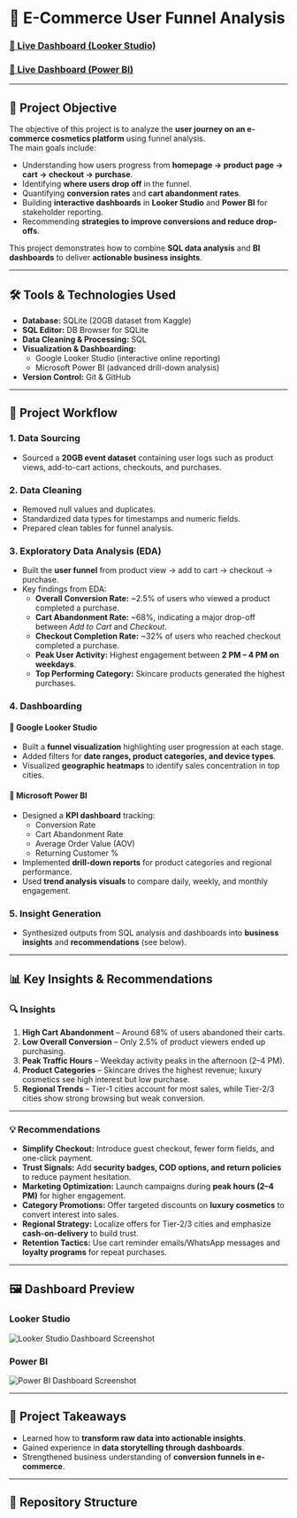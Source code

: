 # 🛒 E-Commerce User Funnel Analysis

### [🔗 Live Dashboard (Looker Studio)](YOUR_LOOKER_STUDIO_LINK_HERE)  
### [🔗 Live Dashboard (Power BI)](YOUR_POWER_BI_LINK_HERE)

---

## 🎯 Project Objective

The objective of this project is to analyze the **user journey on an e-commerce cosmetics platform** using funnel analysis.  
The main goals include:

- Understanding how users progress from **homepage → product page → cart → checkout → purchase**.  
- Identifying **where users drop off** in the funnel.  
- Quantifying **conversion rates** and **cart abandonment rates**.  
- Building **interactive dashboards** in **Looker Studio** and **Power BI** for stakeholder reporting.  
- Recommending **strategies to improve conversions and reduce drop-offs**.  

This project demonstrates how to combine **SQL data analysis** and **BI dashboards** to deliver **actionable business insights**.

---

## 🛠️ Tools & Technologies Used

- **Database:** SQLite (20GB dataset from Kaggle)  
- **SQL Editor:** DB Browser for SQLite  
- **Data Cleaning & Processing:** SQL  
- **Visualization & Dashboarding:**  
  - Google Looker Studio (interactive online reporting)  
  - Microsoft Power BI (advanced drill-down analysis)  
- **Version Control:** Git & GitHub  

---

## 📂 Project Workflow

### 1. **Data Sourcing**
- Sourced a **20GB event dataset** containing user logs such as product views, add-to-cart actions, checkouts, and purchases.

### 2. **Data Cleaning**
- Removed null values and duplicates.  
- Standardized data types for timestamps and numeric fields.  
- Prepared clean tables for funnel analysis.

### 3. **Exploratory Data Analysis (EDA)**
- Built the **user funnel** from product view → add to cart → checkout → purchase.  
- Key findings from EDA:  
  - **Overall Conversion Rate:** ~2.5% of users who viewed a product completed a purchase.  
  - **Cart Abandonment Rate:** ~68%, indicating a major drop-off between *Add to Cart* and *Checkout*.  
  - **Checkout Completion Rate:** ~32% of users who reached checkout completed a purchase.  
  - **Peak User Activity:** Highest engagement between **2 PM – 4 PM on weekdays**.  
  - **Top Performing Category:** Skincare products generated the highest purchases.  

### 4. **Dashboarding**

#### 🔹 Google Looker Studio
- Built a **funnel visualization** highlighting user progression at each stage.  
- Added filters for **date ranges, product categories, and device types**.  
- Visualized **geographic heatmaps** to identify sales concentration in top cities.  

#### 🔹 Microsoft Power BI
- Designed a **KPI dashboard** tracking:  
  - Conversion Rate  
  - Cart Abandonment Rate  
  - Average Order Value (AOV)  
  - Returning Customer %  
- Implemented **drill-down reports** for product categories and regional performance.  
- Used **trend analysis visuals** to compare daily, weekly, and monthly engagement.

### 5. **Insight Generation**
- Synthesized outputs from SQL analysis and dashboards into **business insights** and **recommendations** (see below).

---

## 📊 Key Insights & Recommendations

### 🔍 Insights
1. **High Cart Abandonment** – Around 68% of users abandoned their carts.  
2. **Low Overall Conversion** – Only 2.5% of product viewers ended up purchasing.  
3. **Peak Traffic Hours** – Weekday activity peaks in the afternoon (2–4 PM).  
4. **Product Categories** – Skincare drives the highest revenue; luxury cosmetics see high interest but low purchase.  
5. **Regional Trends** – Tier-1 cities account for most sales, while Tier-2/3 cities show strong browsing but weak conversion.  

---

### 💡 Recommendations
- **Simplify Checkout:** Introduce guest checkout, fewer form fields, and one-click payment.  
- **Trust Signals:** Add **security badges, COD options, and return policies** to reduce payment hesitation.  
- **Marketing Optimization:** Launch campaigns during **peak hours (2–4 PM)** for higher engagement.  
- **Category Promotions:** Offer targeted discounts on **luxury cosmetics** to convert interest into sales.  
- **Regional Strategy:** Localize offers for Tier-2/3 cities and emphasize **cash-on-delivery** to build trust.  
- **Retention Tactics:** Use cart reminder emails/WhatsApp messages and **loyalty programs** for repeat purchases.  

---

## 🖼️ Dashboard Preview

### Looker Studio
![Looker Studio Dashboard Screenshot](dashboard/looker_dashboard.png)

### Power BI
![Power BI Dashboard Screenshot](dashboard/powerbi_dashboard.png)

---

## 📌 Project Takeaways
- Learned how to **transform raw data into actionable insights**.  
- Gained experience in **data storytelling through dashboards**.  
- Strengthened business understanding of **conversion funnels in e-commerce**.  

---

## 📑 Repository Structure

